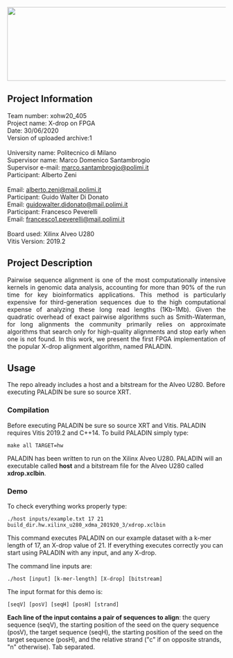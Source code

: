 <p align="center">
  <img width="682" height="170" src="https://github.com/albertozeni/XdropXOHW/blob/master/media/PALADIN.png">
</p>

## Project Information

Team number: xohw20_405  	<br />
Project name: X-drop on FPGA		<br />
Date: 30/06/2020			<br />
Version of uploaded archive:1	<br />
													<br />
University name: Politecnico di Milano				<br />
Supervisor name: Marco Domenico Santambrogio		<br />
Supervisor e-mail: marco.santambrogio@polimi.it		<br />
Participant: Alberto Zeni							<br />	
Email: alberto.zeni@mail.polimi.it					<br />
Participant: Guido Walter Di Donato							<br />
Email: guidowalter.didonato@mail.polimi.it					<br />
Participant: Francesco Peverelli					<br />
Email: francesco1.peverelli@mail.polimi.it			<br />
													<br />
Board used: Xilinx Alveo U280     <br />
Vitis Version: 2019.2							<br />

## Project Description
<p align="justify">
Pairwise sequence alignment is one of the most computationally intensive kernels in genomic data analysis, accounting for more than 90% of the run time for key bioinformatics applications. This method is particularly expensive for third-generation sequences due to the high computational expense of analyzing these long read lengths (1Kb-1Mb). Given the quadratic overhead of exact pairwise algorithms such as Smith-Waterman, for long alignments the community primarily relies on approximate algorithms that search only for high-quality alignments and stop early when one is not found. In this work, we present the first FPGA implementation of the popular X-drop alignment algorithm, named PALADIN.
</p>

## Usage

The repo already includes a host and a bitstream for the Alveo U280.
Before executing PALADIN be sure so source XRT.

### Compilation
Before executing PALADIN be sure so source XRT and Vitis.
PALADIN requires Vitis 2019.2 and C++14. To build PALADIN simply type:
```
make all TARGET=hw
```
PALADIN has been written to run on the Xilinx Alveo U280.
PALADIN will an executable called **host** and a bitstream file for the Alveo U280 called **xdrop.xclbin**.

### Demo

To check everything works properly type:
```
./host inputs/example.txt 17 21 build_dir.hw.xilinx_u280_xdma_201920_3/xdrop.xclbin 
```
This command executes PALADIN on our example dataset with a k-mer length of 17, an X-drop value of 21.
If everything executes correctly you can start using PALADIN with any input, and any X-drop.

The command line inputs are:
```
./host [input] [k-mer-length] [X-drop] [bitstream]
```
The input format for this demo is:
```
[seqV] [posV] [seqH] [posH] [strand]
```
**Each line of the input contains a pair of sequences to align**: the query sequence (seqV), the starting position of the seed on the query sequence (posV), the target sequence (seqH), the starting position of the seed on the target sequence (posH), and the relative strand ("c" if on opposite strands, "n" otherwise). Tab separated.
